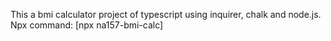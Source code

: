 This a bmi calculator project of typescript using inquirer, chalk and node.js.
Npx command: [npx na157-bmi-calc]
